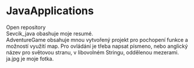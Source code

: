 # JavaApplications
Open repository<br />
Sevcik_java obashuje moje resumé.<br />
AdventureGame obsahuje mnou vytvořený projekt pro pochopení funkce a možností využití map. Pro ovládání je třeba napsat písmeno, nebo anglický název pro světovou stranu, v libovolném Stringu, oddělenou mezerami.<br />
ja.jpg je moje fotka.
